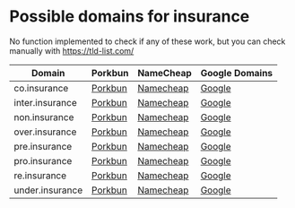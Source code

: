 # Possible domains for insurance

No function implemented to check if any of these work, but you can check manually with https://tld-list.com/

| Domain | Porkbun | NameCheap | Google Domains |
|---|---|---|---|
| co.insurance | [Porkbun](https://porkbun.com/checkout/search?prb=e814663da1&tlds=&idnLanguage=&search=search&q=co.insurance) | [Namecheap](https://www.namecheap.com/domains/registration/results/?domain=co.insurance) | [Google](https://domains.google.com/registrar/search?searchTerm=co.insurance) |
| inter.insurance | [Porkbun](https://porkbun.com/checkout/search?prb=e814663da1&tlds=&idnLanguage=&search=search&q=inter.insurance) | [Namecheap](https://www.namecheap.com/domains/registration/results/?domain=inter.insurance) | [Google](https://domains.google.com/registrar/search?searchTerm=inter.insurance) |
| non.insurance | [Porkbun](https://porkbun.com/checkout/search?prb=e814663da1&tlds=&idnLanguage=&search=search&q=non.insurance) | [Namecheap](https://www.namecheap.com/domains/registration/results/?domain=non.insurance) | [Google](https://domains.google.com/registrar/search?searchTerm=non.insurance) |
| over.insurance | [Porkbun](https://porkbun.com/checkout/search?prb=e814663da1&tlds=&idnLanguage=&search=search&q=over.insurance) | [Namecheap](https://www.namecheap.com/domains/registration/results/?domain=over.insurance) | [Google](https://domains.google.com/registrar/search?searchTerm=over.insurance) |
| pre.insurance | [Porkbun](https://porkbun.com/checkout/search?prb=e814663da1&tlds=&idnLanguage=&search=search&q=pre.insurance) | [Namecheap](https://www.namecheap.com/domains/registration/results/?domain=pre.insurance) | [Google](https://domains.google.com/registrar/search?searchTerm=pre.insurance) |
| pro.insurance | [Porkbun](https://porkbun.com/checkout/search?prb=e814663da1&tlds=&idnLanguage=&search=search&q=pro.insurance) | [Namecheap](https://www.namecheap.com/domains/registration/results/?domain=pro.insurance) | [Google](https://domains.google.com/registrar/search?searchTerm=pro.insurance) |
| re.insurance | [Porkbun](https://porkbun.com/checkout/search?prb=e814663da1&tlds=&idnLanguage=&search=search&q=re.insurance) | [Namecheap](https://www.namecheap.com/domains/registration/results/?domain=re.insurance) | [Google](https://domains.google.com/registrar/search?searchTerm=re.insurance) |
| under.insurance | [Porkbun](https://porkbun.com/checkout/search?prb=e814663da1&tlds=&idnLanguage=&search=search&q=under.insurance) | [Namecheap](https://www.namecheap.com/domains/registration/results/?domain=under.insurance) | [Google](https://domains.google.com/registrar/search?searchTerm=under.insurance) |
